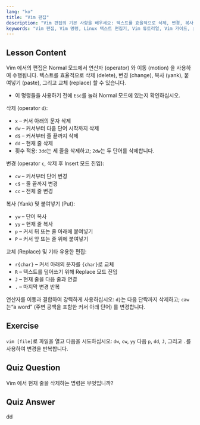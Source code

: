 ```yaml
---
lang: "ko"
title: "Vim 편집"
description: "Vim 편집의 기본 사항을 배우세요: 텍스트를 효율적으로 삭제, 변경, 복사, 붙여넣기. 초보자를 위한 필수 Vim 명령을 익히고 Linux 텍스트 편집 기술을 향상시키세요."
keywords: "Vim 편집, Vim 명령, Linux 텍스트 편집기, Vim 튜토리얼, Vim 가이드, 초보자 Vim, dd 명령, Vim 삭제"
---
```


## Lesson Content

Vim 에서의 편집은 Normal 모드에서 연산자 (operator) 와 이동 (motion) 을 사용하여 수행됩니다. 텍스트를 효율적으로 삭제 (delete), 변경 (change), 복사 (yank), 붙여넣기 (paste), 그리고 교체 (replace) 할 수 있습니다.

- 이 명령들을 사용하기 전에 `Esc`를 눌러 Normal 모드에 있는지 확인하십시오.

삭제 (operator `d`):

- `x` – 커서 아래의 문자 삭제
- `dw` – 커서부터 다음 단어 시작까지 삭제
- `d$` – 커서부터 줄 끝까지 삭제
- `dd` – 현재 줄 삭제
- 횟수 적용: `3dd`는 세 줄을 삭제하고; `2dw`는 두 단어를 삭제합니다.

변경 (operator `c`, 삭제 후 Insert 모드 진입):

- `cw` – 커서부터 단어 변경
- `c$` – 줄 끝까지 변경
- `cc` – 전체 줄 변경

복사 (Yank) 및 붙여넣기 (Put):

- `yw` – 단어 복사
- `yy` – 현재 줄 복사
- `p` – 커서 뒤 또는 줄 아래에 붙여넣기
- `P` – 커서 앞 또는 줄 위에 붙여넣기

교체 (Replace) 및 기타 유용한 편집:

- `r{char}` – 커서 아래의 문자를 `{char}`로 교체
- `R` – 텍스트를 덮어쓰기 위해 Replace 모드 진입
- `J` – 현재 줄을 다음 줄과 연결
- `.` – 마지막 변경 반복

연산자를 이동과 결합하여 강력하게 사용하십시오: `d}`는 다음 단락까지 삭제하고; `caw`는“a word” (주변 공백을 포함한 커서 아래 단어) 를 변경합니다.

## Exercise

`vim [file]`로 파일을 열고 다음을 시도하십시오: `dw`, `cw`, `yy` 다음 `p`, `dd`, `J`, 그리고 `.`를 사용하여 변경을 반복합니다.

## Quiz Question

Vim 에서 현재 줄을 삭제하는 명령은 무엇입니까?

## Quiz Answer

dd
